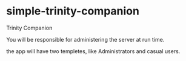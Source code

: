 # simple-trinity-companion

Trinity Companion

You will be responsible for administering the server at run time.

the app will have two templetes, like Administrators and casual users.
